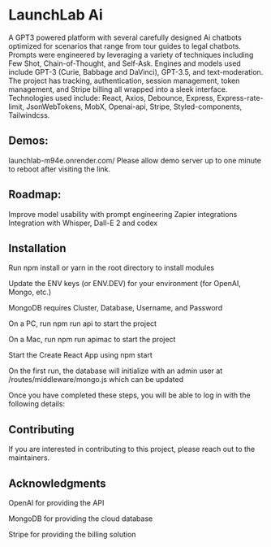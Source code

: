 # LaunchLab Ai

A GPT3 powered platform with several carefully designed Ai chatbots optimized for scenarios that range from tour guides to legal chatbots. Prompts were engineered by leveraging a variety of techniques including Few Shot, Chain-of-Thought, and Self-Ask. Engines and models used include GPT-3 (Curie, Babbage and DaVinci), GPT-3.5, and text-moderation. The project has tracking, authentication, session management, token management, and Stripe billing all wrapped into a sleek interface. Technologies used include: React, Axios, Debounce, Express, Express-rate-limit, JsonWebTokens, MobX, Openai-api, Stripe, Styled-components, Tailwindcss.


## Demos: 
launchlab-m94e.onrender.com/
Please allow demo server up to one minute to reboot after visiting the link. 


## Roadmap:

Improve model usability with prompt engineering
Zapier integrations 
Integration with Whisper, Dall-E 2 and codex




## Installation
Run npm install or yarn in the root directory to install modules

Update the ENV keys (or ENV.DEV) for your environment (for OpenAI, Mongo, etc.)

MongoDB requires Cluster, Database, Username, and Password

On a PC, run npm run api to start the project

On a Mac, run npm run apimac to start the project

Start the Create React App using npm start

On the first run, the database will initialize with an admin user at /routes/middleware/mongo.js which can be updated

Once you have completed these steps, you will be able to log in with the following details:


## Contributing
If you are interested in contributing to this project, please reach out to the maintainers.

## Acknowledgments
OpenAI for providing the  API

MongoDB for providing the cloud database

Stripe for providing the billing solution


